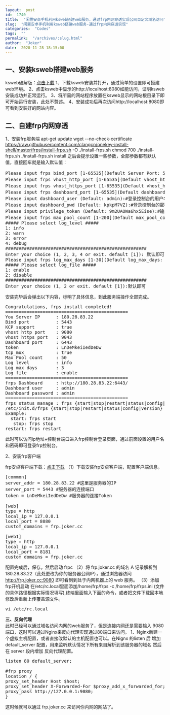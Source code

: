 ```yaml
---
layout:  post
id:  1740
title:  "闲置安卓手机利用ksweb搭建web服务，通过frp内网穿透实现公网自定义域名访问"
slug:  "闲置安卓手机利用ksweb搭建web服务-通过frp内网穿透实现"
categories:  "Codes"
tags:  ""
permalink:  "/archives/:slug.html"
author:  "Joker"
date:  2020-11-28 18:15:00
---
```




一、安装ksweb搭建web服务
----------------

ksweb破解版：[点击下载][1]
1、下载ksweb安装并打开，通过简单的设置即可搭建web环境。
2、点击ksweb中显示的http://localhost:8080如能访问，证明ksweb安装成功并正常运行。
3、将所需的网站程序放置在ksweb显示的网站根目录下即可开始运行安装，此处不赘述。
4、安装成功后再次访问http://localhost:8080即可看到安装好的网站内容。

二、自建frp内网穿透
-----------

1、安装frp服务端
    apt-get update
    wget --no-check-certificate https://raw.githubusercontent.com/clangcn/onekey-install-shell/master/frps/install-frps.sh -O ./install-frps.sh
    chmod 700 ./install-frps.sh
    ./install-frps.sh install
之后会提示设置一些参数，全部参数都有默认值，直接回车就是输入默认值：
<pre class="prettyprint">Please input frps bind_port [1-65535](Default Server Port: 5443): #输入frp提供服务的端口，用于服务器端和客户端通信，默认即可
Please input frps vhost_http_port [1-65535](Default vhost_http_port: 80): #输入frp进行http穿透的http服务端口，建议选择其他端口，默认的80端口给Nignx，然后用Nginx代理frp的http端口
Please input frps vhost_https_port [1-65535](Default vhost_https_port: 443): #输入frp进行https穿透的https服务端口，同上面的80端口类似，建议分配其他端口，然后通过Nginx代理此端口
Please input frps dashboard_port [1-65535](Default dashboard_port: 6443):#输入frp的控制台服务端口，用于查看frp工作状态，默认即可
Please input dashboard_user (Default: admin):#登录控制台的用户名，默认即可
Please input dashboard_pwd (Default: kpkpM7VZ):#登录控制台的密码，如果记不住默认的建议修改
Please input privilege_token (Default: 9m2UAOWa6hx5Eise):#输入frp服务器和客户端通信的密码，默认是随机生成的，默认即可
Please input frps max_pool_count [1-200](Default max_pool_count: 50):#设置每个代理可以创建的连接池上限，默认50
##### Please select log_level #####
1: info
2: warn
3: error
4: debug
#####################################################
Enter your choice (1, 2, 3, 4 or exit. default [1]): 默认即可
Please input frps log_max_days [1-30](Default log_max_days: 3 day):
##### Please select log_file #####
1: enable
2: disable
#####################################################
Enter your choice (1, 2 or exit. default [1]):默认即可</pre>
安装完毕后会弹出以下内容，标明了具体信息，到此服务端操作全部完成。
<pre class="prettyprint">Congratulations, frps install completed!
==============================================
You Server IP      : 180.28.83.22
Bind port          : 5443
KCP support        : true
vhost http port    : 9080
vhost https port   : 9043
Dashboard port     : 6443
token              : LnDeMkeiIedDeDw
tcp_mux            : true
Max Pool count     : 50
Log level          : info
Log max days       : 3
Log file           : enable
==============================================
frps Dashboard     : http://180.28.83.22:6443/
Dashboard user     : admin
Dashboard password : admin
==============================================
frps status manage : frps {start|stop|restart|status|config|version}
/etc/init.d/frps {start|stop|restart|status|config|version}
Example:
  start: frps start
   stop: frps stop
restart: frps restart</pre>
此时可以访问ip地址+控制台端口进入frp控制台登录页面，通过前面设置的用户名和密码即可登录frp控制台。

2、安装frp客户端

frp安卓客户端下载：[点击下载][2]
（1）下载安装frp安卓客户端，配置客户端信息。
<pre class="prettyprint">[common]
server_addr = 180.28.83.22 #这里是服务器的IP
server_port = 5443 #服务器的连接端口
token = LnDeMkeiIedDeDw #服务器的连接Token

[web]
type = http
local_ip = 127.0.0.1
local_port = 8080
custom_domains = frp.joker.cc

[web1]
type = http
local_ip = 127.0.0.1
local_port = 8181
custom_domains = frp.joker.cc</pre>
配置完成后，保存。然后启动 frpc
（2）将 frp.joker.cc 的域名 A 记录解析到  180.28.83.22（此处更改为你的服务器公网IP），通过浏览器访问 http://frp.joker.cc:9080 即可看到到处于内网机器上的 web 服务。
（3）添加frp开机启动
在/etc/rc.local里面添加/home/frp/frps -c /home/frp/frps.ini (文件的具体路径根据实际情况填写),终端里面输入下面的命令，或者把文件下载回本地修改后重新上传覆盖源文件。
<pre class="prettyprint">vi /etc/rc.local</pre>

**三、反向代理**
<br>此时已经可以通过域名访问内网的web服务了，但是连接内网还是需要输入 9080端口，这时可以通过Nginx来反向代理实现通过80端口来访问。
1、Nginx新建一个虚拟主机配置，或者直接改默认的主机配置也可以。在Nignx 的listen 后 增加 default_server 配置，用来监听默认情况下所有来自解析到该服务器的域名
然后在 server 段内增加 反向代理配置。
<pre class="prettyprint">listen 80 default_server;

#frp proxy
location / {
proxy_set_header Host $host;
proxy_set_header X-Forwarded-For $proxy_add_x_forwarded_for;
proxy_pass http://127.0.0.1:9080;
}</pre>
这时候就可以通过 frp.joker.cc 来访问你内网的网站了。


  [1]: https://cloud.joker.cc/#s/6hyIDt0Q
  [2]: https://cloud.joker.cc/#s/6hyIgCyw